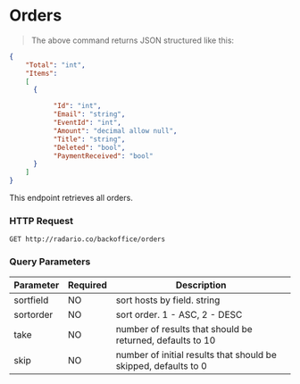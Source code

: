 # Orders


> The above command returns JSON structured like this:

```json
{
    "Total": "int",
    "Items":
    [
      {

           "Id": "int",
           "Email": "string",
           "EventId": "int",
           "Amount": "decimal allow null",
           "Title": "string",
           "Deleted": "bool",
           "PaymentReceived": "bool"
      }
    ]
}
```

This endpoint retrieves all orders.

### HTTP Request

`GET http://radario.co/backoffice/orders`

### Query Parameters

Parameter | Required | Description
--------- | -------  | -----------
sortfield |   NO     | sort hosts by field. string
sortorder |   NO     | sort order. 1 - ASC, 2 - DESC
take      |   NO     | number of results that should be returned, defaults to 10
skip      |   NO     | number of initial results that should be skipped, defaults to 0

